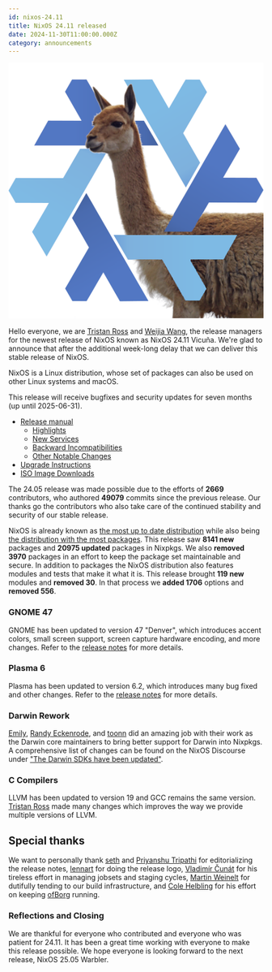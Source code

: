 ```yaml
---
id: nixos-24.11
title: NixOS 24.11 released
date: 2024-11-30T11:00:00.000Z
category: announcements
---
```


[![NixOS 24.11 Vicuña logo](../../../assets/logo/nixos-logo-24.11-vicuna-lores.png)](https://github.com/NixOS/nixos-artwork/blob/master/releases/24.05-vicuna/vicuna.png)

Hello everyone, we are [Tristan Ross](https://github.com/RossComputerguy) and [Weijia Wang](https://github.com/wegank), the release managers for the newest release of NixOS known as NixOS 24.11 Vicuña. We're glad to announce that after the additional week-long delay that we can deliver this stable release of NixOS.

NixOS is a Linux distribution, whose set of packages can also be used on other Linux systems and macOS.

This release will receive bugfixes and security updates for seven months (up until 2025-06-31).

- [Release manual](/manual/nixos/stable/release-notes.html#sec-release-24.11)
  - [Highlights](/manual/nixos/stable/release-notes.html#sec-release-24.11-highlights)
  - [New Services](/manual/nixos/stable/release-notes.html#sec-release-24.11-new-services)
  - [Backward Incompatibilities](/manual/nixos/stable/release-notes.html#sec-release-24.11-incompatibilities)
  - [Other Notable Changes](/manual/nixos/stable/release-notes.html#sec-release-24.11-notable-changes)
- [Upgrade Instructions](/manual/nixos/stable/index.html#sec-upgrading)
- [ISO Image Downloads](/download)

The 24.05 release was made possible due to the efforts of **2669** contributors, who authored **49079** commits since the previous release.
Our thanks go the contributors who also take care of the continued stability and security of our stable release.

NixOS is already known as [the most up to date distribution](https://repology.org/repositories/statistics/newest) while also being [the distribution with the most packages](https://repology.org/repositories/statistics/total). This release saw **8141 new** packages and **20975 updated** packages in Nixpkgs. We also **removed 3970** packages in an effort to keep the package set maintainable and secure.
In addition to packages the NixOS distribution also features modules and tests that make it what it is. This release brought **119 new** modules and **removed 30**. In that process we **added 1706** options and **removed 556**.

### GNOME 47

GNOME has been updated to version 47 "Denver", which introduces accent colors, small screen support, screen capture hardware encoding, and more changes. Refer to the [release notes](https://release.gnome.org/47/) for more details.

### Plasma 6

Plasma has been updated to version 6.2, which introduces many bug fixed and other changes. Refer to the [release notes](https://kde.org/announcements/plasma/6/6.2.3/) for more details.

### Darwin Rework

[Emily](https://github.com/emilazy), [Randy Eckenrode](https://github.com/reckenrode), and [toonn](https://github.com/toonn) did an amazing job with their work as the Darwin core maintainers to bring better support for Darwin into Nixpkgs. A comprehensive list of changes can be found on the NixOS Discourse under ["The Darwin SDKs have been updated"](https://discourse.nixos.org/t/the-darwin-sdks-have-been-updated/55295).

### C Compilers

LLVM has been updated to version 19 and GCC remains the same version. [Tristan Ross](https://github.com/RossComputerguy) made many changes which improves the way we provide multiple versions of LLVM.

## Special thanks

We want to personally thank [seth](https://github.com/getchoo/) and [Priyanshu Tripathi](https://github.com/GetPsyched) for editorializing the release notes, [lennart](https://github.com/riotbib) for doing the release logo, [Vladimír Čunát](https://github.com/vcunat) for his tireless effort in managing jobsets and staging cycles, [Martin Weinelt](https://github.com/mweinelt) for dutifully tending to our build infrastructure, and [Cole Helbling](https://github.com/cole-h) for his effort on keeping [ofBorg](https://github.com/NixOS/ofborg/) running.

### Reflections and Closing

We are thankful for everyone who contributed and everyone who was patient for 24.11. It has been a great time working with everyone to make this release possible. We hope everyone is looking forward to the next release, NixOS 25.05 Warbler.

